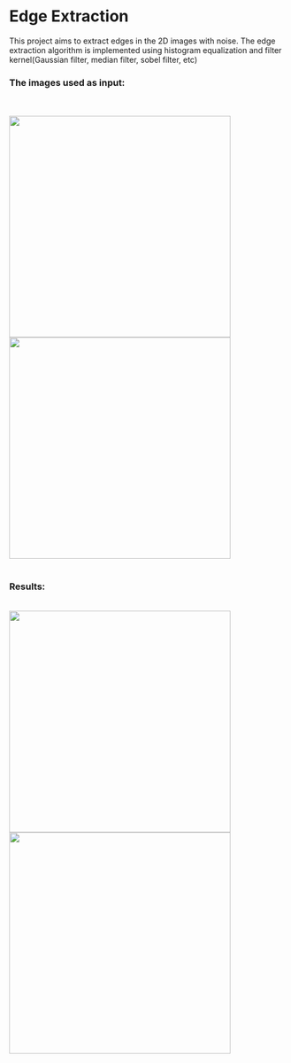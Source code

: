 <h1>Edge Extraction</h1>

This project aims to extract edges in the 2D images with noise. The edge extraction algorithm is implemented using histogram equalization and filter kernel(Gaussian filter, median filter, sobel filter, etc)
<br>
<h3>The images used as input:</h3>
<br>
<br><img width="400" height="400" src="results/img1.png">  
<img  width="400" height="400" src="results/img2.png"><br>
<br>
<h3>Results:</h3>
<br><img width="400" height="400" src="results/img1_result.png">
<img width="400" height="400" src="results/img2_result.png"><br>
